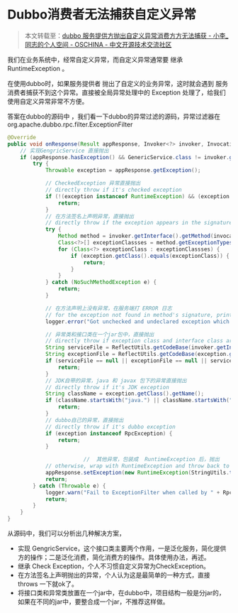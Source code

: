 # Dubbo消费者无法捕获自定义异常

> 本文转载至：[dubbo 服务提供方抛出自定义异常消费方方无法捕获 - 小李_同志的个人空间 - OSCHINA - 中文开源技术交流社区](https://my.oschina.net/u/4213839/blog/4698249)

我们在业务系统中，经常自定义异常，而自定义异常通常要 继承 RuntimeException 。

在使用dubbo时，如果服务提供者 抛出了自定义的业务异常，这时就会遇到 服务消费者捕获不到这个异常。直接被全局异常处理中的 Exception 处理了，给我们使用自定义异常非常不方便。

答案在dubbo的源码中 ，我们看一下dubbo的异常过滤的源码，异常过滤器在 org.apache.dubbo.rpc.filter.ExceptionFilter

```java
@Override
public void onResponse(Result appResponse, Invoker<?> invoker, Invocation invocation) {
    // 实现GengricService 直接抛出
    if (appResponse.hasException() && GenericService.class != invoker.getInterface()) {
        try {
            Throwable exception = appResponse.getException();

            // CheckedException 异常直接抛出
            // directly throw if it's checked exception
            if (!(exception instanceof RuntimeException) && (exception instanceof Exception)) {
                return;
            }
            // 在方法签名上声明异常，直接抛出
            // directly throw if the exception appears in the signature
            try {
                Method method = invoker.getInterface().getMethod(invocation.getMethodName(), invocation.getParameterTypes());
                Class<?>[] exceptionClassses = method.getExceptionTypes();
                for (Class<?> exceptionClass : exceptionClassses) {
                    if (exception.getClass().equals(exceptionClass)) {
                        return;
                    }
                }
            } catch (NoSuchMethodException e) {
                return;
            }

            // 在方法声明上没有异常，在服务端打 ERROR 日志
            // for the exception not found in method's signature, print ERROR message in server's log.
            logger.error("Got unchecked and undeclared exception which called by " + RpcContext.getContext().getRemoteHost() + ". service: " + invoker.getInterface().getName() + ", method: " + invocation.getMethodName() + ", exception: " + exception.getClass().getName() + ": " + exception.getMessage(), exception);

            // 异常类和接口类在一个jar包中，直接抛出
            // directly throw if exception class and interface class are in the same jar file.
            String serviceFile = ReflectUtils.getCodeBase(invoker.getInterface());
            String exceptionFile = ReflectUtils.getCodeBase(exception.getClass());
            if (serviceFile == null || exceptionFile == null || serviceFile.equals(exceptionFile)) {
                return;
            }
            // JDK自带的异常，java 和 javax 包下的异常直接抛出
            // directly throw if it's JDK exception
            String className = exception.getClass().getName();
            if (className.startsWith("java.") || className.startsWith("javax.")) {
                return;
            }
            // dubbo自己的异常，直接抛出
            // directly throw if it's dubbo exception
            if (exception instanceof RpcException) {
                return;
            }

                        //  其他异常，包装成  RuntimeException 后，抛出
            // otherwise, wrap with RuntimeException and throw back to the client
            appResponse.setException(new RuntimeException(StringUtils.toString(exception)));
            return;
        } catch (Throwable e) {
            logger.warn("Fail to ExceptionFilter when called by " + RpcContext.getContext().getRemoteHost() + ". service: " + invoker.getInterface().getName() + ", method: " + invocation.getMethodName() + ", exception: " + e.getClass().getName() + ": " + e.getMessage(), e);
            return;
        }
    }
}
```

从源码中，我们可以分析出几种解决方案，

- 实现 GengricService，这个接口类主要两个作用，一是泛化服务，简化提供方的操作；二是泛化消费，简化消费方的操作。具体使用办法，再述。
- 继承 Check Exception，个人不习惯自定义异常为CheckException。
- 在方法签名上声明抛出的异常，个人认为这是最简单的一种方式，直接 throws 一下就ok了。
- 将接口类和异常类放置在一个jar中，在dubbo中，项目结构一般是分jar的，如果在不同的jar中，要整合成一个jar，不推荐这样做。